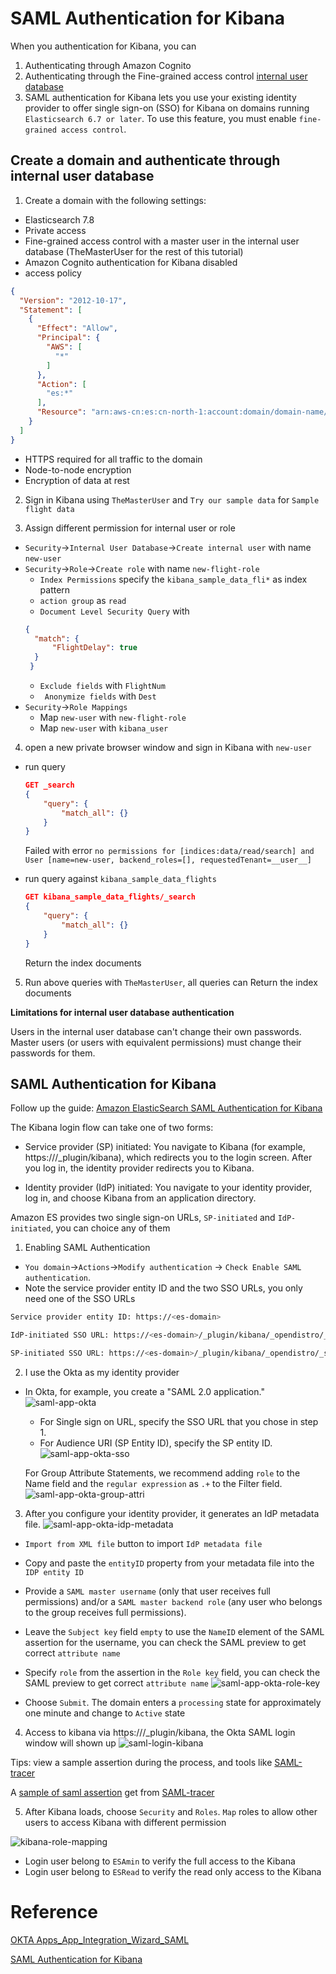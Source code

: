 # SAML Authentication for Kibana

When you authentication for Kibana, you can
1. Authenticating through Amazon Cognito
2. Authenticating through the Fine-grained access control [internal user database](https://docs.amazonaws.cn/en_us/elasticsearch-service/latest/developerguide/fgac.html#fgac-kibana)
3. SAML authentication for Kibana lets you use your existing identity provider to offer single sign-on (SSO) for Kibana on domains running `Elasticsearch 6.7 or later`. To use this feature, you must enable `fine-grained access control`.

## Create a domain and authenticate through internal user database
1. Create a domain with the following settings:
- Elasticsearch 7.8
- Private access
- Fine-grained access control with a master user in the internal user database (TheMasterUser for the rest of this tutorial)
- Amazon Cognito authentication for Kibana disabled
- access policy
```json
{
  "Version": "2012-10-17",
  "Statement": [
    {
      "Effect": "Allow",
      "Principal": {
        "AWS": [
          "*"
        ]
      },
      "Action": [
        "es:*"
      ],
      "Resource": "arn:aws-cn:es:cn-north-1:account:domain/domain-name/*"
    }
  ]
}
```
- HTTPS required for all traffic to the domain
- Node-to-node encryption
- Encryption of data at rest

2. Sign in Kibana using `TheMasterUser` and `Try our sample data` for `Sample flight data`

3. Assign different permission for internal user or role
- `Security`->`Internal User Database`->`Create internal user` with name `new-user`
- `Security`->`Role`->`Create role` with name `new-flight-role` 
  - `Index Permissions` specify the `kibana_sample_data_fli*` as index pattern 
  - `action group` as `read`
  - `Document Level Security Query` with 
  ```json
  {
    "match": {
        "FlightDelay": true
    }
   }
  ```
  - `Exclude fields` with `FlightNum`
  - ` Anonymize fields` with `Dest`
- `Security`->`Role Mappings`
  - Map `new-user` with `new-flight-role`
  - Map `new-user` with `kibana_user`

4. open a new private browser window and sign in Kibana with `new-user`
- run query
    ```json
    GET _search
    {
        "query": {
            "match_all": {}
        }
    }
    ```

    Failed with error `no permissions for [indices:data/read/search] and User [name=new-user, backend_roles=[], requestedTenant=__user__]`

- run query against `kibana_sample_data_flights`
    ```json
    GET kibana_sample_data_flights/_search
    {
        "query": {
            "match_all": {}
        }
    }
    ```

    Return the index documents

5. Run above queries with `TheMasterUser`, all queries can Return the index documents


**Limitations for internal user database authentication**

Users in the internal user database can't change their own passwords. Master users (or users with equivalent permissions) must change their passwords for them.


## SAML Authentication for Kibana

Follow up the guide: [Amazon ElasticSearch SAML Authentication for Kibana](https://docs.amazonaws.cn/en_us/elasticsearch-service/latest/developerguide/saml.html)

The Kibana login flow can take one of two forms:

- Service provider (SP) initiated: You navigate to Kibana (for example, https://<es-domain>/_plugin/kibana), which redirects you to the login screen. After you log in, the identity provider redirects you to Kibana.

- Identity provider (IdP) initiated: You navigate to your identity provider, log in, and choose Kibana from an application directory.

Amazon ES provides two single sign-on URLs, `SP-initiated` and `IdP-initiated`, you can choice any of them

1. Enabling SAML Authentication
- `You domain`->`Actions`->`Modify authentication` -> `Check Enable SAML authentication`.
- Note the service provider entity ID and the two SSO URLs, you only need one of the SSO URLs
```bash
Service provider entity ID: https://<es-domain>

IdP-initiated SSO URL: https://<es-domain>/_plugin/kibana/_opendistro/_security/saml/acs/idpinitiated

SP-initiated SSO URL: https://<es-domain>/_plugin/kibana/_opendistro/_security/saml/acs 
```

2. I use the Okta as my identity provider
- In Okta, for example, you create a "SAML 2.0 application." 
![saml-app-okta](media/saml-app-okta.png)

  - For Single sign on URL, specify the SSO URL that you chose in step 1. 
  - For Audience URI (SP Entity ID), specify the SP entity ID.
![saml-app-okta-sso](media/saml-app-okta-sso.png)

  For Group Attribute Statements, we recommend adding `role` to the Name field and the `regular expression` as `.+` to the Filter field. 
![saml-app-okta-group-attri](media/saml-app-okta-group-attri.png)

3. After you configure your identity provider, it generates an IdP metadata file.
![saml-app-okta-idp-metadata](media/saml-app-okta-idp-metadata.png)

- `Import from XML file` button to import `IdP metadata file`
- Copy and paste the `entityID` property from your metadata file into the `IDP entity ID`
- Provide a `SAML master username` (only that user receives full permissions) and/or a `SAML master backend role` (any user who belongs to the group receives full permissions).


- Leave the `Subject key` field `empty` to use the `NameID` element of the SAML assertion for the username, you can check the SAML preview to get correct `attribute name`
- Specify `role` from the assertion in the `Role key` field, you can check the SAML preview to get correct `attribute name`
![saml-app-okta-role-key](media/saml-app-okta-role-key.png)

- Choose `Submit`. The domain enters a `processing` state for approximately one minute and change to `Active` state

4. Access to kibana via https://<es-domain>/_plugin/kibana, the Okta SAML login window will shown up
![saml-login-kibana](media/saml-login-kibana.png)

Tips: view a sample assertion during the process, and tools like [SAML-tracer](https://addons.mozilla.org/en-US/firefox/addon/saml-tracer/)

A [sample of saml assertion](saml.xml) get from [SAML-tracer](https://addons.mozilla.org/en-US/firefox/addon/saml-tracer/)

5. After Kibana loads, choose `Security` and `Roles`.
`Map` roles to allow other users to access Kibana with different permission

![kibana-role-mapping](media/kibana-role-mapping.png)

- Login user belong to `ESAmin` to verify the full access to the Kibana
- Login user belong to `ESRead` to verify the read only access to the Kibana

# Reference
[OKTA Apps_App_Integration_Wizard_SAML](https://help.okta.com/en/prod/Content/Topics/Apps/Apps_App_Integration_Wizard_SAML.htm)

[SAML Authentication for Kibana](https://docs.amazonaws.cn/en_us/elasticsearch-service/latest/developerguide/saml.html)